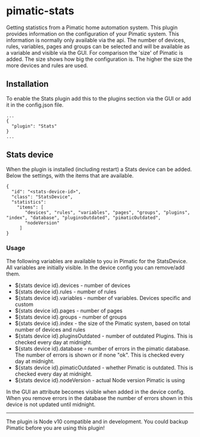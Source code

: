 pimatic-stats
===================

Getting statistics from a Pimatic home automation system.
This plugin provides information on the configuration of your Pimatic system. This information is normally only available via the api. The number of devices, rules, variables, pages and groups can be selected and will be available as a variable and visible via the GUI. For comparison the 'size' of Pimatic is added. The size shows how big the configuration is. The higher the size the more devices and rules are used.

Installation
------------
To enable the Stats plugin add this to the plugins section via the GUI or add it in the config.json file.

```
...
{
  "plugin": "Stats"
}
...
```

Stats device
-----------------
When the plugin is installed (including restart) a Stats device can be added. Below the settings, with the items that are available.

```
{
  "id": "<stats-device-id>",
  "class": "StatsDevice",
  "statistics":
    "items": [
       "devices", "rules", "variables", "pages", "groups", "plugins", "index", "database", "pluginsOutdated", "pimaticOutdated",
       "nodeVersion"
     ]
}
```
### Usage

The following variables are available to you in Pimatic for the StatsDevice. All variables are initially visible. In the device config you can remove/add them.

* ${stats device id}.devices          - number of devices
* ${stats device id}.rules            - number of rules
* ${stats device id}.variables        - number of variables. Devices specific and custom
* ${stats device id}.pages            - number of pages
* ${stats device id}.groups           - number of groups
* ${stats device id}.index      	    - the size of the Pimatic system,  based on total number of devices and rules
* ${stats device id}.pluginsOutdated  - number of outdated Plugins. This is checked every day at midnight.
* ${stats device id}.database         - number of errors in the pimatic database. The number of errors is shown or if none "ok". This is checked every day at midnight.
* ${stats device id}.pimaticOutdated  - whether Pimatic is outdated. This is checked every day at midnight.
* ${stats device id}.nodeVersion      - actual Node version Pimatic is using


In the GUI an attribute becomes visible when added in the device config.
When you remove errors in the database the number of errors shown in this device is not updated until midnight.

---------

The plugin is Node v10 compatible and in development. You could backup Pimatic before you are using this plugin!
